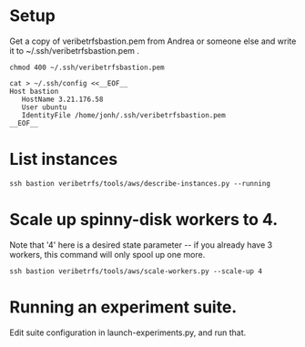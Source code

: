 # Setup

Get a copy of veribetrfsbastion.pem from Andrea or someone else
and write it to ~/.ssh/veribetrfsbastion.pem .

```
chmod 400 ~/.ssh/veribetrfsbastion.pem

cat > ~/.ssh/config <<__EOF__
Host bastion
   HostName 3.21.176.58
   User ubuntu
   IdentityFile /home/jonh/.ssh/veribetrfsbastion.pem
__EOF__
```

# List instances
```
ssh bastion veribetrfs/tools/aws/describe-instances.py --running
```

# Scale up spinny-disk workers to 4.
Note that '4' here is a desired state parameter -- if you already
have 3 workers, this command will only spool up one more.
```
ssh bastion veribetrfs/tools/aws/scale-workers.py --scale-up 4
```

# Running an experiment suite.
Edit suite configuration in launch-experiments.py, and run that.
